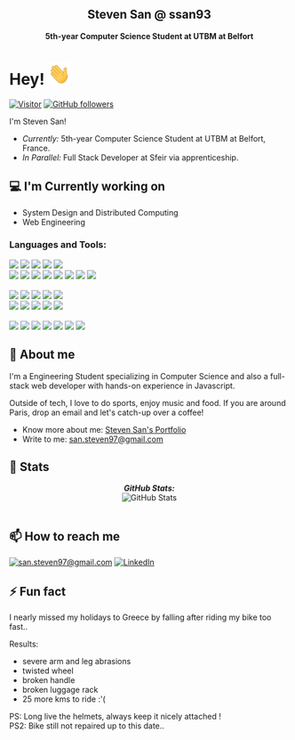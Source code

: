 <h2 align='center'>Steven San @ ssan93</h2>
<p align='center'><b>5th-year Computer Science Student at UTBM at Belfort</b></p> 

<h1>Hey! 
<img 
    style={{display:"inline-block", verticalAlign:"bottom", margin:"0 5px"}}
    src="./Hi.gif"
    height="40"
    width="40"
/>
</h1>

[![Visitor](https://visitor-badge.laobi.icu/badge?page_id=ssan93.ssan93)](https://github.com/ssan93) [![GitHub followers](https://img.shields.io/github/followers/ssan93.svg?style=social&label=Follow)](https://github.com/ssan93?tab=followers)

I'm Steven San! 
- <i>Currently:</i> 5th-year Computer Science Student at UTBM at Belfort, France. 
- <i>In Parallel:</i> Full Stack Developer at Sfeir via apprenticeship.

<h2>💻 I'm Currently working on</h2>

- System Design and Distributed Computing
- Web Engineering

<h3>Languages and Tools:</h3>
<div>
    <img src="https://img.shields.io/badge/-HTML5-E34F26?style=flat-square&logo=html5&logoColor=white" />
    <img src="https://img.shields.io/badge/-CSS3-1572B6?style=flat-square&logo=css3" />
    <img src="https://img.shields.io/badge/-Bootstrap-7952B3?style=flat-square&logo=bootstrap&logoColor=white" />
    <img src="https://img.shields.io/badge/-TailwindCSS-38B2AC?style=flat-square&logo=tailwind-css&logoColor=white" />
    <img src="https://img.shields.io/badge/-MaterialUI-0081CB?style=flat-square&logo=material-ui" />
</div>
<div>
    <img src="https://img.shields.io/badge/-JavaScript-F7DF1E?style=flat-square&logo=javascript&logoColor=black" />
    <img src="https://img.shields.io/badge/-React-61DAFB?style=flat-square&logo=react&logoColor=black" />
    <img src="https://img.shields.io/badge/-Angular-de002d?style=flat-square&logo=angular&logoColor=white" />
    <img src="https://img.shields.io/badge/-Nodejs-339933?style=flat-square&logo=Node.js&logoColor=white" />
    <img src="https://img.shields.io/badge/-Vue.js-2db07b?style=flat-square&logo=vuedotjs&logoColor=white" />
    <img src="https://img.shields.io/badge/-Next.js-000000?style=flat-square&logo=next.js" />
    <img src="https://img.shields.io/badge/-NestJS-E0234E?style=flat-square&logo=nestjs&logoColor=white" />
    <img src="https://img.shields.io/badge/-Redux-764ABC?style=flat-square&logo=redux" />
</div><br/>
<div >
<div>
    <img src="https://img.shields.io/badge/-MongoDB-47A248?style=flat-square&logo=mongodb&logoColor=white" />
    <img src="https://img.shields.io/badge/-Redis-bc2e29?style=flat-square&logo=redis&logoColor=white" />
    <img src="https://img.shields.io/badge/-PostgreSQL-2f5b8b?style=flat-square&logo=Postgresql&logoColor=white" />
    <img src="https://img.shields.io/badge/-MySQL-005983?style=flat-square&logo=mysql&logoColor=white" />
    <img src="https://img.shields.io/badge/-SQL%20Server-lightgrey?style=flat-square&logo=microsoftsqlserver&logoColor=white
    " />
</div>
<div>
    <img src="https://img.shields.io/badge/-Docker-0095d1?style=flat-square&logo=docker&logoColor=white" />
    <img src="https://img.shields.io/badge/-GCP-de4032?style=flat-square&logo=googlecloud&logoColor=white" />
    <img src="https://img.shields.io/badge/-Heroku-430098?style=flat-square&logo=heroku" />
    <img src="https://img.shields.io/badge/-AWS-232F3E?style=flat-square&logo=amazon-aws" />
    <img src="https://img.shields.io/badge/-Firebase-FFCA28?style=flat-square&logo=firebase&logoColor=black" />
</div>
</div>
<br/>
<div>
    <img src="https://img.shields.io/badge/-Postman-f26633?style=flat-square&logo=postman&logoColor=white" />
    <img src="https://img.shields.io/badge/-GraphQL-E10098?style=flat-square&logo=graphql&logoColor=white" />
    <img src="https://img.shields.io/badge/-Jest-red?style=flat-square&logo=jest&logoColor=white" />
    <img src="https://img.shields.io/badge/-JWT-000000?style=flat-square&logo=json-web-tokens&logoColor=white" />
    <img src="https://img.shields.io/badge/-Git-black?style=flat-square&logo=git" />
    <img src="https://img.shields.io/badge/-GitHub-181717?style=flat-square&logo=github" />
    <img src="https://img.shields.io/badge/-Gitlab-ef9b24?style=flat-square&logo=gitlab&logoColor=white" />
</div>

<h2>💬 About me</h2>

I'm a Engineering Student specializing in Computer Science and also a full-stack web developer with hands-on experience in Javascript.

Outside of tech, I love to do sports, enjoy music and food. If you are around Paris, drop an email and let's catch-up over a coffee!
 
- Know more about me: [Steven San's Portfolio](https://steven-san.com/)
- Write to me: [san.steven97@gmail.com](mailto:san.steven97@gmail.com)


<h2>👀 Stats</h2>

<div>
  
  <p align="center">
  <b><em>GitHub Stats:</em></b> <br/>
    <img src="https://github-readme-streak-stats.herokuapp.com/?user=ssan93" alt="GitHub Stats" /> <br/><br/>
</div>

<h2>📫 How to reach me</h2>

<a href="mailto:san.steven97@gmail.com">![san.steven97@gmail.com](https://img.shields.io/badge/Gmail-D14836?style=for-the-badge&logo=gmail&logoColor=white)</a> <a href="https://www.linkedin.com/in/steven-san-53a8a1194/">![LinkedIn](https://img.shields.io/badge/LinkedIn-0077B5?style=for-the-badge&logo=linkedin&logoColor=white)</a>

<h2>⚡ Fun fact</h2>

I nearly missed my holidays to Greece by falling after riding my bike too fast..

Results: 
- severe arm and leg abrasions
- twisted wheel
- broken handle
- broken luggage rack 
- 25 more kms to ride :'(

PS: Long live the helmets, always keep it nicely attached !
<br/>
PS2: Bike still not repaired up to this date..

<!--
**ssan93/ssan93** is a ✨ _special_ ✨ repository because its `README.md` (this file) appears on your GitHub profile.

Here are some ideas to get you started:

- 🔭 I’m currently working on ...
- 🌱 I’m currently learning ...
- 👯 I’m looking to collaborate on ...
- 🤔 I’m looking for help with ...
- 💬 Ask me about ...
- 📫 How to reach me: ...
- 😄 Pronouns: ...
- ⚡ Fun fact: ...
-->
